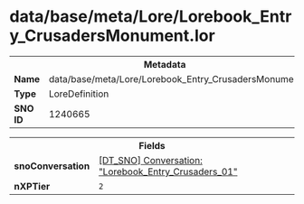 <h1>data/base/meta/Lore/Lorebook_Entry_CrusadersMonument.lor</h1><table><tr><th colspan="100%">Metadata</th></tr><tr><td><b>Name</b></td><td>data/base/meta/Lore/Lorebook_Entry_CrusadersMonument.lor</td></tr><tr><td><b>Type</b></td><td>LoreDefinition</td></tr><tr><td><b>SNO ID</b></td><td>1240665</td></tr></table>

<table><tr><th colspan="100%">Fields</th></tr><tr><td><b>snoConversation</b></td><td><a href="..\Conversation\Lorebook_Entry_Crusaders_01.cnv">[DT_SNO] Conversation: "Lorebook_Entry_Crusaders_01"</a></td></tr><tr><td><b>nXPTier</b></td><td><code>2</code></td></tr></table>

